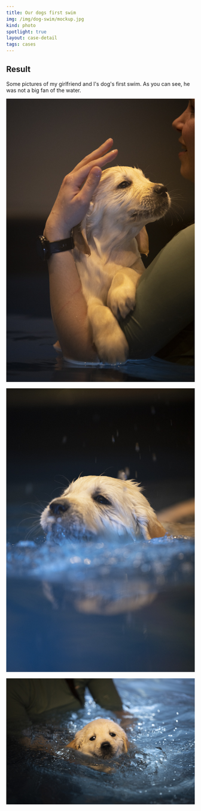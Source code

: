 ```yaml
---
title: Our dogs first swim
img: /img/dog-swim/mockup.jpg
kind: photo
spotlight: true
layout: case-detail
tags: cases
---
```


<div class="big-block case-detail__result">
<div class="container">

## Result

Some pictures of my girlfriend and I's dog's first swim. As you can see, he was not a big fan of the water.

![Image of my dog in the water.](/img/dog-swim/2.jpg)

![Image of my dog in the water.](/img/dog-swim/3.jpg)

![Image of my dog in the water.](/img/dog-swim/1.jpg)

</div>
</div>